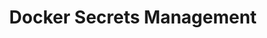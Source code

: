 ---
# Accomplishments widget.
widget: "howto"  # Widget name:  common, howto perspective, reading, cd-with-jenkins-and-docker  etc
headless: true  # This file represents a page section.
active: true  # Activate this widget? true/false
weight: 2 # Order that this section will appear.
title: "Docker Secrets Management"
subtitle: ""

# Date format
date_format: "Jan 2006"

# Accomplishments.
#   Add/remove as many `[[item]]` blocks below as you like.
#   `title`, `organization` and `date_start` are the required parameters.
#   Leave other parameters empty if not required.
#   Begin/end multi-line descriptions with 3 quotes `"""`.
item: 
 - title: "Managing Secrets in Docker Containers"
   summary: "Secrets management has come up as a particularly thorny issue that seemed to lack an elegant, cross-platform solution for container environments. Not a new issue in the enterprise space, especially as pertains to large-scale DevOps environments, the challenges of managing secrets become amplified in container environments."
   linkText: "Read the article on blog.aquasec.com »"
   linkUrl: "https://blog.aquasec.com/managing-secrets-in-docker-containers"
   openNewWindow: 
   image: "https://res.cloudinary.com/agile-seo/image/fetch/w_176,dpr_1.0,d_blank_am8gzx.png/https%3A%2F%2Flogo.clearbit.com%2Fblog.aquasec.com%3Fsize%3D250" 
smallItem: 
 - title: "Secrets Management with Docker Secrets"
   summary: "jack-vanlightly.com"
   linkText: ""
   linkUrl: "https://jack-vanlightly.com/blog/2017/9/26/api-series-part-4-docker-secrets"
   openNewWindow: 
   image: "https://res.cloudinary.com/agile-seo/image/fetch/w_62,dpr_1.0,d_blank_am8gzx.png/https%3A%2F%2Flogo.clearbit.com%2Fjack-vanlightly.com%3Fsize%3D250" 
 - title: "Docker Secrets Management"
   summary: "blog.codeship.com"
   linkText: ""
   linkUrl: "https://blog.codeship.com/docker-secrets-management/"
   openNewWindow: 
   image: "https://res.cloudinary.com/agile-seo/image/fetch/w_62,dpr_1.0,d_blank_am8gzx.png/https%3A%2F%2Flogo.clearbit.com%2Fblog.codeship.com%3Fsize%3D250" 
---